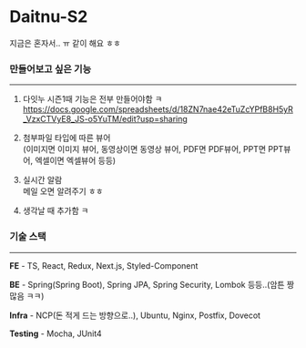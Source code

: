 # Daitnu-S2

지금은 혼자서.. ㅠ 같이 해요 ㅎㅎ

### 만들어보고 싶은 기능

---

1. 다잇누 시즌1때 기능은 전부 만들어야함 ㅋ<br>
   https://docs.google.com/spreadsheets/d/18ZN7nae42eTuZcYPfB8H5yR_VzxCTVyE8_JS-o5YuTM/edit?usp=sharing

2. 첨부파일 타입에 따른 뷰어<br>
   (이미지면 이미지 뷰어, 동영상이면 동영상 뷰어, PDF면 PDF뷰어, PPT면 PPT뷰어, 엑셀이면 엑셀뷰어 등등)

3. 실시간 알람<br>
   메일 오면 알려주기 ㅎㅎ

4. 생각날 때 추가함 ㅋ

### 기술 스택

---

**FE** - TS, React, Redux, Next.js, Styled-Component

**BE** - Spring(Spring Boot), Spring JPA, Spring Security, Lombok 등등..(암튼 짱 많음 ㅋㅋ)

**Infra** - NCP(돈 적게 드는 방향으로..), Ubuntu, Nginx, Postfix, Dovecot

**Testing** - Mocha, JUnit4
